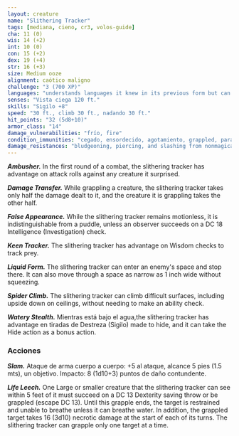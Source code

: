 ```yaml
---
layout: creature
name: "Slithering Tracker"
tags: [mediana, cieno, cr3, volos-guide]
cha: 11 (0)
wis: 14 (+2)
int: 10 (0)
con: 15 (+2)
dex: 19 (+4)
str: 16 (+3)
size: Medium ooze
alignment: caótico maligno
challenge: "3 (700 XP)"
languages: "understands languages it knew in its previous form but can't speak"
senses: "Vista ciega 120 ft."
skills: "Sigilo +8"
speed: "30 ft., climb 30 ft., nadando 30 ft."
hit_points: "32 (5d8+10)"
armor_class: "14"
damage_vulnerabilities: "frío, fire"
condition_immunities: "cegado, ensordecido, agotamiento, grappled, paralizado, petrificado, prone, restrained, unconscious"
damage_resistances: "bludgeoning, piercing, and slashing from nonmagical attacks"
---
```


***Ambusher.*** In the first round of a combat, the slithering tracker has advantage on attack rolls against any creature it surprised.

***Damage Transfer.*** While grappling a creature, the slithering tracker takes only haIf the damage dealt to it, and the creature it is grappling takes the other half.

***False Appearance.*** While the slithering tracker remains motionless, it is indistinguishable from a puddle, unless an observer succeeds on a DC 18 Intelligence (Investigation) check.

***Keen Tracker.*** The slithering tracker has advantage on Wisdom checks to track prey.

***Liquid Form.*** The slithering tracker can enter an enemy's space and stop there. It can also move through a space as narrow as 1 inch wide without squeezing.

***Spider Climb.*** The slithering tracker can climb difficult surfaces, including upside down on ceilings, without needing to make an ability check.

***Watery Stealth.*** Mientras está bajo el agua,the slithering tracker has advantage en tiradas de Destreza (Sigilo) made to hide, and it can take the Hide action as a bonus action.

### Acciones

***Slam.*** Ataque de arma cuerpo a cuerpo: +5 al ataque, alcance 5 pies (1.5 mts), un objetivo. Impacto: 8 (1d10+3) puntos de daño contundente.

***Life Leech.*** One Large or smaller creature that the slithering tracker can see within 5 feet of it must succeed on a DC 13 Dexterity saving throw or be grappled (escape DC 13). Until this grapple ends, the target is restrained and unable to breathe unless it can breathe water. In addition, the grappled target takes 16 (3d10) necrotic damage at the start of each of its turns. The slithering tracker can grapple only one target at a time.